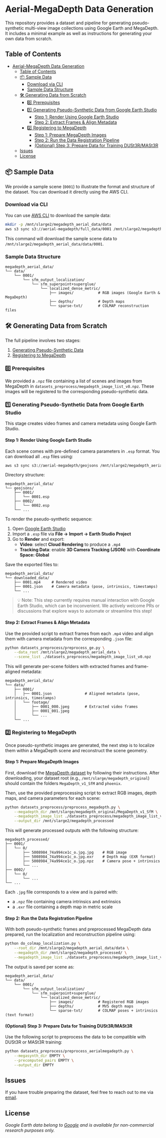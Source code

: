 # Aerial-MegaDepth Data Generation

This repository provides a dataset and pipeline for generating pseudo-synthetic multi-view image collections using Google Earth and MegaDepth. It includes a minimal example as well as instructions for generating your own data from scratch.

## Table of Contents
- [Aerial-MegaDepth Data Generation](#aerial-megadepth-data-generation)
  - [Table of Contents](#table-of-contents)
  - [📦 Sample Data](#-sample-data)
    - [Download via CLI](#download-via-cli)
    - [Sample Data Structure](#sample-data-structure)
  - [🛠️ Generating Data from Scratch](#️-generating-data-from-scratch)
    - [0️⃣ Prerequisites](#0️⃣-prerequisites)
    - [1️⃣ Generating Pseudo-Synthetic Data from Google Earth Studio](#1️⃣-generating-pseudo-synthetic-data-from-google-earth-studio)
      - [Step 1: Render Using Google Earth Studio](#step-1-render-using-google-earth-studio)
      - [Step 2: Extract Frames \& Align Metadata](#step-2-extract-frames--align-metadata)
    - [2️⃣ Registering to MegaDepth](#2️⃣-registering-to-megadepth)
      - [Step 1: Prepare MegaDepth Images](#step-1-prepare-megadepth-images)
      - [Step 2: Run the Data Registration Pipeline](#step-2-run-the-data-registration-pipeline)
      - [(Optional) Step 3: Prepare Data for Training DUSt3R/MASt3R](#optional-step-3-prepare-data-for-training-dust3rmast3r)
  - [Issues](#issues)
  - [License](#license)


## 📦 Sample Data

We provide a sample scene (`0001`) to illustrate the format and structure of the dataset. You can download it directly using the AWS CLI.

### Download via CLI

You can use [AWS CLI](https://aws.amazon.com/cli/) to download the sample data:

```bash
mkdir -p /mnt/slarge2/megadepth_aerial_data/data
aws s3 sync s3://aerial-megadepth/full_data/0001 /mnt/slarge2/megadepth_aerial_data/data/0001
```
This command will download the sample scene data to `/mnt/slarge2/megadepth_aerial_data/data/0001`.

### Sample Data Structure

```
megadepth_aerial_data/
└── data/
    └── 0001/
        └── sfm_output_localization/
            └── sfm_superpoint+superglue/
                └── localized_dense_metric/
                    ├── images/           # RGB images (Google Earth & MegaDepth)
                    ├── depths/           # Depth maps
                    └── sparse-txt/       # COLMAP reconstruction files
```

## 🛠️ Generating Data from Scratch

The full pipeline involves two stages:

1. [Generating Pseudo-Synthetic Data](#1-generating-pseudo-synthetic-data)  
2. [Registering to MegaDepth](#2-registering-to-megadepth)

### 0️⃣ Prerequisites
We provided a `.npz` file containing a list of scenes and images from MegaDepth in `datasets_preprocess/megadepth_image_list_v0.npz`. These images will be registered to the corresponding pseudo-synthetic data.

### 1️⃣ Generating Pseudo-Synthetic Data from Google Earth Studio

This stage creates video frames and camera metadata using Google Earth Studio.

#### Step 1: Render Using Google Earth Studio

Each scene comes with pre-defined camera parameters in `.esp` format. You can download all `.esp` files using:

```bash
aws s3 sync s3://aerial-megadepth/geojsons /mnt/slarge2/megadepth_aerial_data/geojsons
```

Directory structure:

```
megadepth_aerial_data/
└── geojsons/
    ├── 0001/
    │   └── 0001.esp
    ├── 0002/
    │   └── 0002.esp
    └── ...
```

To render the pseudo-synthetic sequence:

1. Open [Google Earth Studio](https://earth.google.com/studio/)
2. Import a `.esp` file via **File → Import → Earth Studio Project**
3. Go to **Render** and export:
   - **Video**: select **Cloud Rendering** to produce a `.mp4`
   - **Tracking Data**: enable **3D Camera Tracking (JSON)** with **Coordinate Space: Global**

Save the exported files to:

```
megadepth_aerial_data/
└── downloaded_data/
    ├── 0001.mp4     # Rendered video
    ├── 0001.json    # Camera metadata (pose, intrinsics, timestamps)
    └── ...
```

> 💡 Note: This step currently requires manual interaction with Google Earth Studio, which can be inconvenient. We actively welcome PRs or discussions that explore ways to automate or streamline this step!

#### Step 2: Extract Frames & Align Metadata

Use the provided script to extract frames from each `.mp4` video and align them with camera metadata from the corresponding `.json` file:

```bash
python datasets_preprocess/preprocess_ge.py \
    --data_root /mnt/slarge2/megadepth_aerial_data \
    --scene_list ./datasets_preprocess/megadepth_image_list_v0.npz
```

This will generate per-scene folders with extracted frames and frame-aligned metadata:

```
megadepth_aerial_data/
└── data/
    ├── 0001/
    │   ├── 0001.json               # Aligned metadata (pose, intrinsics, timestamps)
    │   └── footage/
    │       ├── 0001_000.jpeg       # Extracted video frames
    │       ├── 0001_001.jpeg
    │       └── ...
    └── ...
```


### 2️⃣ Registering to MegaDepth

Once pseudo-synthetic images are generated, the next step is to localize them within a MegaDepth scene and reconstruct the scene geometry.

#### Step 1: Prepare MegaDepth Images

First, download the [MegaDepth dataset](https://www.cs.cornell.edu/projects/megadepth/) by following their instructions. After downloading, your dataset root (e.g., `/mnt/slarge/megadepth_original`) should contain the folders `MegaDepth_v1_SfM` and `phoenix`.

Then, use the provided preprocessing script to extract RGB images, depth maps, and camera parameters for each scene:

```bash
python datasets_preprocess/preprocess_megadepth.py \
    --megadepth_dir /mnt/slarge/megadepth_original/MegaDepth_v1_SfM \
    --megadepth_image_list ./datasets_preprocess/megadepth_image_list_v0.npz \
    --output_dir /mnt/slarge2/megadepth_processed
```

This will generate processed outputs with the following structure:

```text
megadepth_processed/
├── 0001/
│   └── 0/
│       ├── 5008984_74a994ce1c_o.jpg.jpg    # RGB image
│       ├── 5008984_74a994ce1c_o.jpg.exr    # Depth map (EXR format)
│       ├── 5008984_74a994ce1c_o.jpg.npz    # Camera pose + intrinsics
│       └── ...
├── 0002/
│   └── 0/
│       └── ...
└── ...
```

Each `.jpg` file corresponds to a view and is paired with:
- a `.npz` file containing camera intrinsics and extrinsics
- a `.exr` file containing a depth map in metric scale


#### Step 2: Run the Data Registration Pipeline

With both pseudo-synthetic frames and preprocessed MegaDepth data prepared, run the localization and reconstruction pipeline using:

```bash
python do_colmap_localization.py \
    --root_dir /mnt/slarge2/megadepth_aerial_data/data \
    --megadepth_dir /mnt/slarge2/megadepth_processed/ \
    --megadepth_image_list ./datasets_preprocess/megadepth_image_list_v0.npz
```

The output is saved per scene as:

```
megadepth_aerial_data/
└── data/
    └── 0001/
        └── sfm_output_localization/
            └── sfm_superpoint+superglue/
                └── localized_dense_metric/
                    ├── images/           # Registered RGB images
                    ├── depths/           # MVS depth maps
                    └── sparse-txt/       # COLMAP poses + intrinsics (text format)
```

#### (Optional) Step 3: Prepare Data for Training DUSt3R/MASt3R

Use the following script to preprocess the data to be compatible with DUSt3R or MASt3R training:

```bash
python datasets_preprocess/preprocess_aerialmegadepth.py \
    --megasynth_dir EMPTY \
    --precomputed_pairs EMPTY \
    --output_dir EMPTY
```

## Issues
If you have trouble preparing the dataset, feel free to reach out to me via [email](mailto:kvuong@andrew.cmu.edu).

## License
*Google Earth data belong to [Google](https://www.google.com/earth/studio/faq/) and is available for non-commercial research purposes only.*